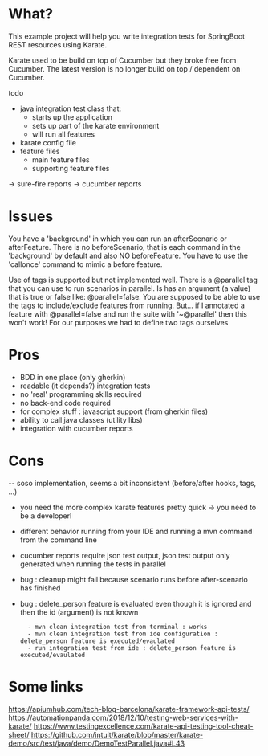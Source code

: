 # What?

This example project will help you write integration tests for SpringBoot REST resources using Karate.

Karate used to be build on top of Cucumber but they broke free from Cucumber. The latest version is no
longer build on top / dependent on Cucumber.

todo

- java integration test class that:
  - starts up the application
  - sets up part of the karate environment
  - will run all features
- karate config file
- feature files
  - main feature files
  - supporting feature files

-> sure-fire reports
-> cucumber reports


# Issues

You have a 'background' in which you can run an afterScenario or afterFeature. There is no beforeScenario,
that is each command in the 'background' by default and also NO beforeFeature. You have to use the 'callonce'
command to mimic a before feature.

Use of tags is supported but not implemented well. There is a @parallel tag that you can use to run
scenarios in parallel. Is has an argument (a value) that is true or false like: @parallel=false. 
You are supposed to be able to use the tags to include/exclude features from running. But... if I
annotated a feature with @parallel=false and run the suite with '~@parallel' then this won't work!
For our purposes we had to define two tags ourselves


# Pros

- BDD in one place (only gherkin)
- readable (it depends?) integration tests
- no 'real' programming skills required
- no back-end code required
- for complex stuff : javascript support (from gherkin files)
- ability to call java classes (utility libs)
- integration with cucumber reports

# Cons

-- soso implementation, seems a bit inconsistent (before/after hooks, tags, ...)
- you need the more complex karate features pretty quick -> you need to be a developer!
- different behavior running from your IDE and running a mvn command from the command line
- cucumber reports require json test output, json test output only generated when running the tests in parallel 

- bug : cleanup might fail because scenario runs before after-scenario has finished
- bug : delete_person feature is evaluated even though it is ignored and then the id (argument) is not known

        - mvn clean integration test from terminal : works
        - mvn clean integration test from ide configuration : delete_person feature is executed/evaulated
        - run integration test from ide : delete_person feature is executed/evaulated
        
        
        
        
# Some links        
        
https://apiumhub.com/tech-blog-barcelona/karate-framework-api-tests/
https://automationpanda.com/2018/12/10/testing-web-services-with-karate/
https://www.testingexcellence.com/karate-api-testing-tool-cheat-sheet/
https://github.com/intuit/karate/blob/master/karate-demo/src/test/java/demo/DemoTestParallel.java#L43


